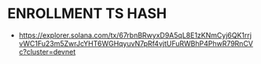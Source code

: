 # ENROLLMENT TS HASH

- https://explorer.solana.com/tx/67rbnBRwyxD9A5qL8E1zKNmCyj6QK1rrjvWC1Fu23m5ZwrJcYHT6WGHqyuvN7pRf4vjtUFuRWBhP4PhwR79RnCVc?cluster=devnet

